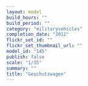 ```yaml
---
layout: model
build_hours: ""
build_period: ""
category: "militaryvehicles"
completion_date: "2012"
flickr_set_id: ""
flickr_set_thumbnail_url: ""
model_id: "145"
publish: false
scale: "1/35"
summary: ""
title: "Geschutzwagen"
---
```



